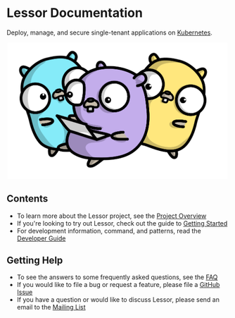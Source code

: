 # Lessor Documentation

Deploy, manage, and secure single-tenant applications on [Kubernetes](https://kubernetes.io/).

<p align="center">
  <img src="./images/gophers/share.png" width="500">
</p>

## Contents

- To learn more about the Lessor project, see the [Project Overview](../README.md)
- If you're looking to try out Lessor, check out the guide to [Getting Started](./getting-started.md)
- For development information, command, and patterns, read the [Developer Guide](./developer-guide.md)

## Getting Help

- To see the answers to some frequently asked questions, see the [FAQ](./faq.md)
- If you would like to file a bug or request a feature, please file a [GitHub Issue](https://github.com/lessor/lessor/issues/new)
- If you have a question or would like to discuss Lessor, please send an email to the [Mailing List](https://groups.google.com/forum/#!forum/lessor)
